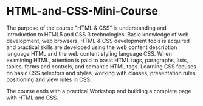 # HTML-and-CSS-Mini-Course


The purpose of the course "HTML & CSS" is understanding and introduction to HTML5 and CSS 3 technologies. Basic knowledge of web development, web browsers, HTML & CSS development tools is acquired and practical skills are developed using the web content description language HTML and the web content styling language CSS.
When examining HTML, attention is paid to basic HTML tags, paragraphs, lists, tables, forms and controls, and semantic HTML tags.
Learning CSS focuses on basic CSS selectors and styles, working with classes, presentation rules, positioning and view rules in CSS.

The course ends with a practical Workshop and building a complete page with HTML and CSS.
